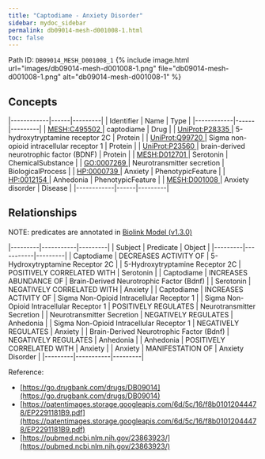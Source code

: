 ```yaml
---
title: "Captodiame - Anxiety Disorder"
sidebar: mydoc_sidebar
permalink: db09014-mesh-d001008-1.html
toc: false 
---
```



Path ID: `DB09014_MESH_D001008_1`
{% include image.html url="images/db09014-mesh-d001008-1.png" file="db09014-mesh-d001008-1.png" alt="db09014-mesh-d001008-1" %}

## Concepts

|------------|------|---------|
| Identifier | Name | Type    |
|------------|------|---------|
| <a href="https://identifiers.org/MESH:C495502">MESH:C495502 </a> | captodiame | Drug |
| <a href="https://identifiers.org/UniProt:P28335">UniProt:P28335 </a> | 5-hydroxytryptamine receptor 2C | Protein |
| <a href="https://identifiers.org/UniProt:Q99720">UniProt:Q99720 </a> | Sigma non-opioid intracellular receptor 1 | Protein |
| <a href="https://identifiers.org/UniProt:P23560">UniProt:P23560 </a> | brain-derived neurotrophic factor (BDNF) | Protein |
| <a href="https://identifiers.org/MESH:D012701">MESH:D012701 </a> | Serotonin | ChemicalSubstance |
| <a href="https://identifiers.org/GO:0007269">GO:0007269 </a> | Neurotransmitter secretion | BiologicalProcess |
| <a href="https://identifiers.org/HP:0000739">HP:0000739 </a> | Anxiety | PhenotypicFeature |
| <a href="https://identifiers.org/HP:0012154">HP:0012154 </a> | Anhedonia | PhenotypicFeature |
| <a href="https://identifiers.org/MESH:D001008">MESH:D001008 </a> | Anxiety disorder | Disease |
|------------|------|---------|

## Relationships


NOTE: predicates are annotated in <a href="https://github.com/biolink/biolink-model/releases/tag/v1.3.0">Biolink Model (v1.3.0)</a>

|---------|-----------|---------|
| Subject | Predicate | Object  |
|---------|-----------|---------|
| Captodiame | DECREASES ACTIVITY OF | 5-Hydroxytryptamine Receptor 2C |
| 5-Hydroxytryptamine Receptor 2C | POSITIVELY CORRELATED WITH | Serotonin |
| Captodiame | INCREASES ABUNDANCE OF | Brain-Derived Neurotrophic Factor (Bdnf) |
| Serotonin | NEGATIVELY CORRELATED WITH | Anxiety |
| Captodiame | INCREASES ACTIVITY OF | Sigma Non-Opioid Intracellular Receptor 1 |
| Sigma Non-Opioid Intracellular Receptor 1 | POSITIVELY REGULATES | Neurotransmitter Secretion |
| Neurotransmitter Secretion | NEGATIVELY REGULATES | Anhedonia |
| Sigma Non-Opioid Intracellular Receptor 1 | NEGATIVELY REGULATES | Anxiety |
| Brain-Derived Neurotrophic Factor (Bdnf) | NEGATIVELY REGULATES | Anhedonia |
| Anhedonia | POSITIVELY CORRELATED WITH | Anxiety |
| Anxiety | MANIFESTATION OF | Anxiety Disorder |
|---------|-----------|---------|

Reference: 
  - [https://go.drugbank.com/drugs/DB09014](https://go.drugbank.com/drugs/DB09014)
  - [https://patentimages.storage.googleapis.com/6d/5c/16/f8b01012044478/EP2291181B9.pdf](https://patentimages.storage.googleapis.com/6d/5c/16/f8b01012044478/EP2291181B9.pdf)
  - [https://pubmed.ncbi.nlm.nih.gov/23863923/](https://pubmed.ncbi.nlm.nih.gov/23863923/)
